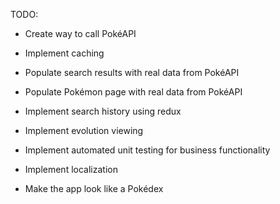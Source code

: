 TODO:

- Create way to call PokéAPI
- Implement caching
- Populate search results with real data from PokéAPI
- Populate Pokémon page with real data from PokéAPI
- Implement search history using redux

- Implement evolution viewing
- Implement automated unit testing for business functionality
- Implement localization
- Make the app look like a Pokédex
